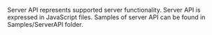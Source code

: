 Server API represents supported server functionality. Server API is expressed in JavaScript files. Samples of server API can be found in Samples/ServerAPI folder.
